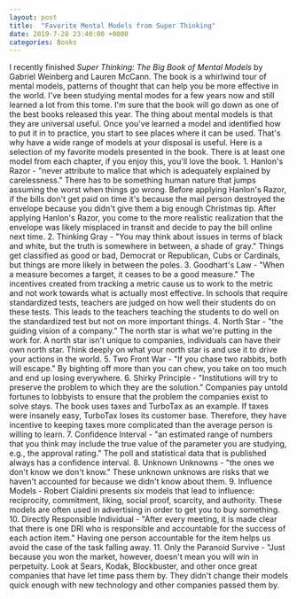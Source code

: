 ```yaml
---
layout: post
title:  "Favorite Mental Models from Super Thinking"
date: 2019-7-28 23:40:00 +0000
categories: Books
---
```


I recently finished *Super Thinking: The Big Book of Mental Models* by Gabriel Weinberg and Lauren McCann. The book is a whirlwind tour of mental models, patterns of thought that can help you be more effective in the world. I've been studying mental modes for a few years now and still learned a lot from this tome. I'm sure that the book will go down as one of the best books released this year. The thing about mental models is that they are universal useful. Once you've learned a model and identified how to put it in to practice, you start to see places where it can be used. That's why have a wide range of models at your disposal is useful. Here is a selection of my favorite models presented in the book. There is at least one model from each chapter, if you enjoy this, you'll love the book.
	1. Hanlon's Razor - "never attribute to malice that which is adequately explained by carelessness." There has to be something human nature that jumps assuming the worst when things go wrong. Before applying Hanlon's Razor, if the bills don't get paid on time it's because the mail person destroyed the envelope because you didn't give them a big enough Christmas tip. After applying Hanlon's Razor, you come to the more realistic realization that the envelope was likely misplaced in transit and decide to pay the bill online next time.
	2. Thinking Gray - "You may think about issues in terms of black and white, but the truth is somewhere in between, a shade of gray." Things get classified as good or bad, Democrat or Republican, Cubs or Cardinals, but things are more likely in between the poles.
	3. Goodhart's Law - "When a measure becomes a target, it ceases to be a good measure." The incentives created from tracking a metric cause us to work to the metric and not work towards what is actually most effective. In schools that require standardized tests, teachers are judged on how well their students do on these tests. This leads to the teachers teaching the students to do well on the standardized test but not on more important things.
	4. North Star - "the guiding vision of a company." The north star is what we're putting in the work for. A north star isn't unique to companies, individuals can have their own north star. Think deeply on what your north star is and use it to drive your actions in the world.
	5. Two Front War - "If you chase two rabbits, both will escape." By bighting off more than you can chew, you take on too much and end up losing everywhere.
	6. Shirky Principle - "Institutions will try to preserve the problem to which they are the solution." Companies pay untold fortunes to lobbyists to ensure that the problem the companies exist to solve stays. The book uses taxes and TurboTax as an example. If taxes were insanely easy, TurboTax loses its customer base. Therefore, they have incentive to keeping taxes more complicated than the average person is willing to learn.
	7. Confidence Interval - "an estimated range of numbers that you think may include the true value of the parameter you are studying, e.g., the approval rating." The poll and statistical data that is published always has a confidence interval.
	8. Unknown Unknowns - "the ones we don't know we don't know." These unknown unknows are risks that we haven't accounted for because we didn't know about them. 
	9. Influence Models - Robert Cialdini presents six models that lead to influence: reciprocity, commitment, liking, social proof, scarcity, and authority. These models are often used in advertising in order to get you to buy something.
	10. Directly Responsible Individual - "After every meeting, it is made clear that there is one DRI who is responsible and accountable for the success of each action item." Having one person accountable for the item helps us avoid the case of the task falling away.
	11. Only the Paranoid Survive - "Just because you won the market, however, doesn't mean you will win in perpetuity. Look at Sears, Kodak, Blockbuster, and other once great companies that have let time pass them by. They didn't change their models quick enough with new technology and other companies passed them by.
